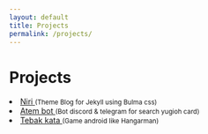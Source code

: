 ```yaml
---
layout: default
title: Projects
permalink: /projects/
---
```

<h1>Projects</h1>
<div class="content is-large">
    <li><a href="https://github.com/rokhimin/Jekyll-niri">Niri </a><small> (Theme Blog for Jekyll using Bulma css)</small></li>
    <li><a href="https://github.com/rokhimin/Atem-bot">Atem bot </a><small> (Bot discord & telegram for search yugioh card)</small></li>
    <li><a href="https://github.com/rokhimin/App-TebakKata">Tebak kata </a><small> (Game android like Hangarman)</small></li>
</div>

